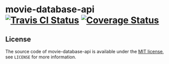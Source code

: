 # movie-database-api [![Travis CI Status](https://api.travis-ci.org/ExcaliburZero/movie-database-api.svg)](https://travis-ci.org/ExcaliburZero/movie-database-api) [![Coverage Status](https://coveralls.io/repos/github/ExcaliburZero/movie-database-api/badge.svg?branch=master)](https://coveralls.io/github/ExcaliburZero/movie-database-api?branch=master)

## License
The source code of movie-database-api is available under the [MIT license](https://opensource.org/licenses/MIT), see `LICENSE` for more information.